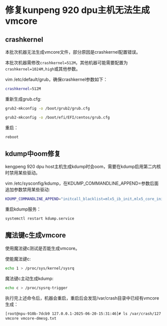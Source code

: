 # 修复kunpeng 920 dpu主机无法生成vmcore

## crashkernel

本批次机器无法生成vmcore文件，部分原因是crashkernel配置错误。

本批次机器需修改`crashkernel=512M`，其他机器可能需要配置为`crashkernel=1024M,high`或其他参数。

vim /etc/default/grub，确保crashkernel参数如下：
```bash
crashkernel=512M
```

重新生成grub.cfg:

```bash
grub2-mkconfig -o /boot/grub2/grub.cfg
```

```bash
grub2-mkconfig -o /boot/efi/EFI/centos/grub.cfg
```

重启：
```bash
reboot
```

## kdump中oom修复

kengpeng 920 dpu host主机生成kdump时会oom，需要在kdump启用第二内核时禁用某些驱动。

vim /etc/sysconfig/kdump，在KDUMP_COMMANDLINE_APPEND=参数后面追加参数禁用某些驱动:

```bash
KDUMP_COMMANDLINE_APPEND="initcall_blacklist=mlx5_ib_init,mlx5_core_init module_blacklist=mlx5_ib,mlx5_core modprobe.blacklist=hisi_sas_v3_hw,hisi_sas_main"
```

重启kdump服务：
```bash
systemctl restart kdump.service
```

## 魔法键c生成vmcore

使用魔法键c测试是否能生成vmcore。

使能魔法键c:

```bash
echo 1 > /proc/sys/kernel/sysrq
```

魔法键c主动生成kdump:

```bash
echo c > /proc/sysrq-trigger
```

执行完上述命令后，机器会重启，重启后会发现/var/crash目录中已经有vmcore生成：

```bash
[root@npu-910b-7dcb9 127.0.0.1-2025-06-20-15:31:46]# ls /var/crash/127.0.0.1-2025-06-20-15\:31\:46/
vmcore vmcore-dmesg.txt
```
